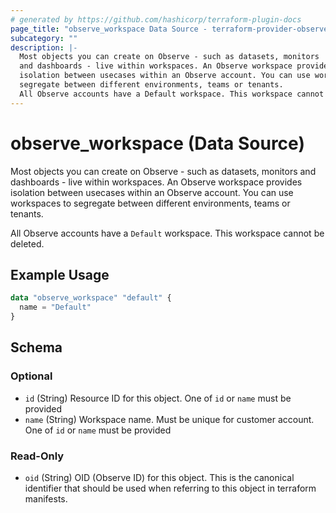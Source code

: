 ```yaml
---
# generated by https://github.com/hashicorp/terraform-plugin-docs
page_title: "observe_workspace Data Source - terraform-provider-observe"
subcategory: ""
description: |-
  Most objects you can create on Observe - such as datasets, monitors
  and dashboards - live within workspaces. An Observe workspace provides
  isolation between usecases within an Observe account. You can use workspaces to
  segregate between different environments, teams or tenants.
  All Observe accounts have a Default workspace. This workspace cannot be deleted.
---
```


# observe_workspace (Data Source)

Most objects you can create on Observe - such as datasets, monitors
and dashboards - live within workspaces. An Observe workspace provides
isolation between usecases within an Observe account. You can use workspaces to
segregate between different environments, teams or tenants. 

All Observe accounts have a `Default` workspace. This workspace cannot be deleted.

## Example Usage

```terraform
data "observe_workspace" "default" {
  name = "Default"
}
```

<!-- schema generated by tfplugindocs -->
## Schema

### Optional

- `id` (String) Resource ID for this object.
One of `id` or `name` must be provided
- `name` (String) Workspace name. Must be unique for customer account.
One of `id` or `name` must be provided

### Read-Only

- `oid` (String) OID (Observe ID) for this object. This is the canonical identifier that
should be used when referring to this object in terraform manifests.



